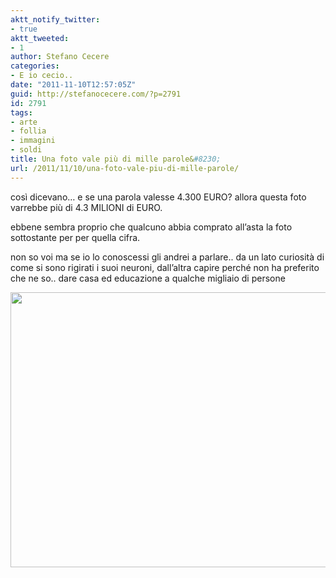 ```yaml
---
aktt_notify_twitter:
- true
aktt_tweeted:
- 1
author: Stefano Cecere
categories:
- E io cecio..
date: "2011-11-10T12:57:05Z"
guid: http://stefanocecere.com/?p=2791
id: 2791
tags:
- arte
- follia
- immagini
- soldi
title: Una foto vale più di mille parole&#8230;
url: /2011/11/10/una-foto-vale-piu-di-mille-parole/
---
```


così dicevano&#8230; e se una parola valesse 4.300 EURO? allora questa foto varrebbe più di 4.3 MILIONI di EURO.

ebbene sembra proprio che qualcuno abbia comprato all&#8217;asta la foto sottostante per per quella cifra.

non so voi ma se io lo conoscessi gli andrei a parlare.. da un lato curiosità di come si sono rigirati i suoi neuroni, dall&#8217;altra capire perché non ha preferito che ne so.. dare casa ed educazione a qualche migliaio di persone

<img class="aligncenter size-full wp-image-2792" title="foto-milioni" src="http://stefanocecere.com/wp-content/uploads/sites/3/2011/11/foto-milioni.jpg" alt="" width="620" height="440" srcset="http://stefanocecere.com/wp-content/uploads/sites/3/2011/11/foto-milioni.jpg 620w, http://stefanocecere.com/wp-content/uploads/sites/3/2011/11/foto-milioni-300x213.jpg 300w" sizes="(max-width: 620px) 100vw, 620px" />
